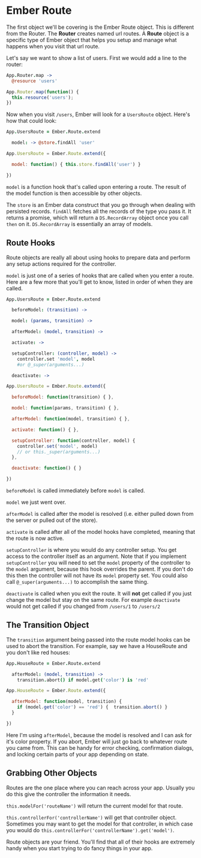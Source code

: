 # Ember Route

The first object we'll be covering is the Ember Route object. This is different from the Router. The **Router** creates named url routes. A **Route** object is a specific type of Ember object that helps you setup and manage what happens when you visit that url route.

Let's say we want to show a list of users. First we would add a line to the router:

```coffee
App.Router.map ->
  @resource 'users'
```
```javascript
App.Router.map(function() {
  this.resource('users');
})
```

Now when you visit `/users`, Ember will look for a `UsersRoute` object. Here's how that could look:

```coffee
App.UsersRoute = Ember.Route.extend

  model: -> @store.findAll 'user'
```
```javascript
App.UsersRoute = Ember.Route.extend({

  model: function() { this.store.findAll('user') }

})
```

`model` is a function hook that's called upon entering a route. The result of the model function is then accessible by other objects.

The `store` is an Ember data construct that you go through when dealing with persisted records. `findAll` fetches all the records of the type you pass it. It returns a promise, which will return a `DS.RecordArray` object once you call `then` on it. `DS.RecordArray` is essentially an array of models.

## Route Hooks

Route objects are really all about using hooks to prepare data and perform any setup actions required for the controller.

`model` is just one of a series of hooks that are called when you enter a route. Here are a few more that you'll get to know, listed in order of when they are called.

```coffee
App.UsersRoute = Ember.Route.extend

  beforeModel: (transition) ->

  model: (params, transition) ->

  afterModel: (model, transition) ->

  activate: ->

  setupController: (controller, model) ->
    controller.set 'model', model
    #or @_super(arguments...)

  deactivate: ->
```
```javascript
App.UsersRoute = Ember.Route.extend({

  beforeModel: function(transition) { },

  model: function(params, transition) { },

  afterModel: function(model, transition) { },

  activate: function() { },

  setupController: function(controller, model) {
    controller.set('model', model)
    // or this._super(arguments...)
  },

  deactivate: function() { }

})
```

`beforeModel` is called immediately before `model` is called.

`model` we just went over.

`afterModel` is called after the model is resolved (i.e. either pulled down from the server or pulled out of the store).

`activate` is called after all of the model hooks have completed, meaning that the route is now active.

`setupController` is where you would do any controller setup. You get access to the controller itself as an argument. Note that if you implement `setupController` you will need to set the `model` property of the controller to the `model` argument, because this hook overrides the parent. If you don't do this then the controller will not have its `model` property set. You could also call `@_super(arguments...)` to accomplish the same thing.

`deactivate` is called when you exit the route. It will **not** get called if you just change the model but stay on the same route. For example `deactivate` would not get called if you changed from `/users/1` to `/users/2`

## The Transition Object

The `transition` argument being passed into the route model hooks can be used to abort the transition. For example, say we have a HouseRoute and you don't like red houses:

```coffee
App.HouseRoute = Ember.Route.extend

  afterModel: (model, transition) ->
    transition.abort() if model.get('color') is 'red'
```
```javascript
App.HouseRoute = Ember.Route.extend({

  afterModel: function(model, transition) {
    if (model.get('color') == 'red') {  transition.abort() }
  }

})
```

Here I'm using `afterModel`, because the model is resolved and I can ask for it's color property. If you abort, Ember will just go back to whatever route you came from. This can be handy for error checking, confirmation dialogs, and locking certain parts of your app depending on state.

## Grabbing Other Objects

Routes are the one place where you can reach across your app. Usually you do this give the controller the information it needs.

`this.modelFor('routeName')` will return the current model for that route.

`this.controllerFor('controllerName')` will get that controller object. Sometimes you may want to get the model for that controller, in which case you would do `this.controllerFor('controllerName').get('model')`.

Route objects are your friend. You'll find that all of their hooks are extremely handy when you start trying to do fancy things in your app.
